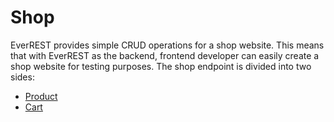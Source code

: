 # Shop

EverREST provides simple CRUD operations for a shop website. This means that with EverREST as the backend, frontend developer can easily create a shop website for testing purposes. The shop endpoint is divided into two sides:

- [Product](./product.md)
- [Cart](./cart.md)
